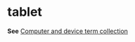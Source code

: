 # tablet

**See** [Computer and device term collection](/style-guide/a-z-word-list-term-collections/term-collections/computer-device-terms)
